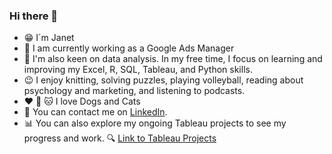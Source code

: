 ### Hi there 👋

* 😁 I´m Janet
* 🌱 I am currently working as a Google Ads Manager
* 🙌 I'm also keen on data analysis. In my free time, I focus on learning and improving my Excel, R, SQL, Tableau, and Python skills.
* 😉 I enjoy knitting, solving puzzles, playing volleyball, reading about psychology and marketing, and listening to podcasts.
* ❤️ 🐶 🐱 I love Dogs and Cats 
* 👀 You can contact me on [LinkedIn](https://www.linkedin.com/in/janet-cajavilca/).
* 📊 You can also explore my ongoing Tableau projects to see my progress and work. 🔍 [Link to Tableau Projects](https://public.tableau.com/app/profile/janet.cajavilca)



